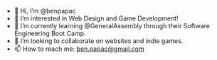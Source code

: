 - 👋 Hi, I’m @benpapac
- 👀 I’m interested in Web Design and Game Development!
- 🌱 I’m currently learning @GeneralAssembly through their Software Engineering Boot Camp.
- 💞️ I’m looking to collaborate on websites and indie games.
- 📫 How to reach me: ben.papac@gmail.com

<!---
benpapac/benpapac is a ✨ special ✨ repository because its `README.md` (this file) appears on your GitHub profile.
You can click the Preview link to take a look at your changes.
--->
